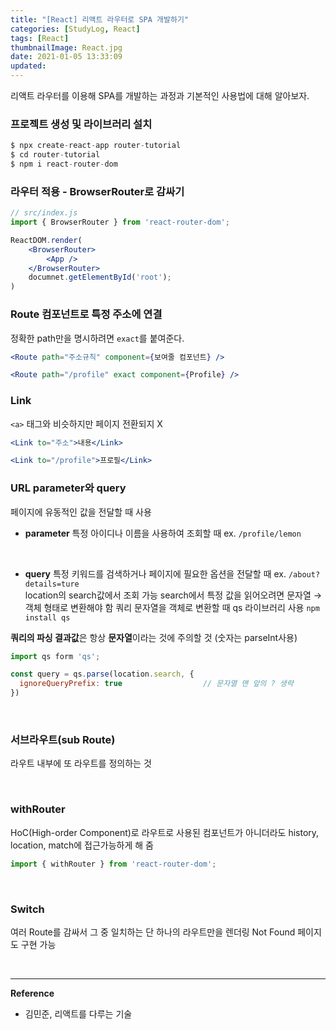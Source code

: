 ```yaml
---
title: "[React] 리액트 라우터로 SPA 개발하기"
categories: [StudyLog, React]
tags: [React]
thumbnailImage: React.jpg
date: 2021-01-05 13:33:09
updated:
---
```


<!-- more -->
리액트 라우터를 이용해 SPA를 개발하는 과정과 기본적인 사용법에 대해 알아보자.
<!-- excerpt -->
<!-- toc -->

### 프로젝트 생성 및 라이브러리 설치

```jsx
$ npx create-react-app router-tutorial
$ cd router-tutorial
$ npm i react-router-dom
```

### 라우터 적용 - BrowserRouter로 감싸기

```jsx
// src/index.js
import { BrowserRouter } from 'react-router-dom';

ReactDOM.render(
	<BrowserRouter>
		<App />
	</BrowserRouter>
	documnet.getElementById('root');
)
```

### **Route 컴포넌트로 특정 주소에 연결**

정확한 path만을 명시하려면 `exact`를 붙여준다.

```jsx
<Route path="주소규칙" component={보여줄 컴포넌트} />

<Route path="/profile" exact component={Profile} />
```

### Link

`<a>` 태그와 비슷하지만 페이지 전환되지 X

```jsx
<Link to="주소">내용</Link>

<Link to="/profile">프로필</Link>
```

### URL parameter와 query

페이지에 유동적인 값을 전달할 때 사용

- **parameter**
특정 아이디나 이름을 사용하여 조회할 때
ex.  `/profile/lemon`

<br>

- **query**
특정 키워드를 검색하거나 페이지에 필요한 옵션을 전달할 때
ex. `/about?details=ture` <br>
location의 search값에서 조회 가능
search에서 특정 값을 읽어오려면 문자열 → 객체 형태로 변환해야 함
쿼리 문자열을 객체로 변환할 때 qs 라이브러리 사용 `npm install qs`

**쿼리의 파싱 결과값**은 항상 **문자열**이라는 것에 주의할 것 (숫자는 parseInt사용)

```jsx
import qs form 'qs';

const query = qs.parse(location.search, {
  ignoreQueryPrefix: true                  // 문자열 맨 앞의 ? 생략
})
```

<br>

### 서브라우트(sub Route)

라우트 내부에 또 라우트를 정의하는 것

<br>

### withRouter

HoC(High-order Component)로 라우트로 사용된 컴포넌트가 아니더라도 history, location, match에 접근가능하게 해 줌

```jsx
import { withRouter } from 'react-router-dom';
```

<br>

### Switch

여러 Route를 감싸서 그 중 일치하는 단 하나의 라우트만을 렌더링
Not Found 페이지도 구현 가능

<br>

---
**Reference**
- 김민준, 리액트를 다루는 기술
